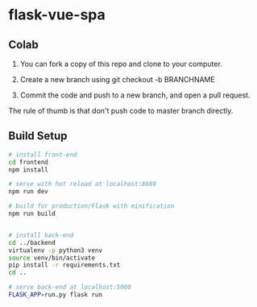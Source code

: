 # flask-vue-spa

## Colab

1. You can fork a copy of this repo and clone to your computer.

2. Create a new branch using git checkout -b BRANCHNAME

3. Commit the code and push to a new branch, and open a pull request.

The rule of thumb is that don't push code to master branch directly.

## Build Setup

``` bash
# install front-end
cd frontend
npm install

# serve with hot reload at localhost:8080
npm run dev

# build for production/Flask with minification
npm run build


# install back-end
cd ../backend
virtualenv -p python3 venv
source venv/bin/activate
pip install -r requirements.txt
cd ..

# serve back-end at localhost:5000
FLASK_APP=run.py flask run
```


